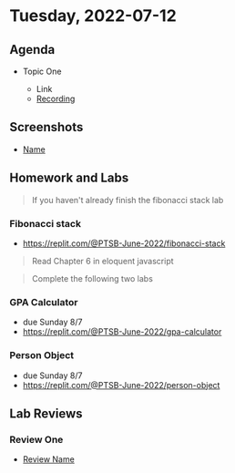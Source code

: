 # Tuesday, 2022-07-12

## Agenda

- Topic One

  - Link
  - [Recording](https://example.com)

## Screenshots

- [Name](./images/example.png)

## Homework and Labs
> If you haven't already finish the fibonacci stack lab

 ### Fibonacci stack
- <https://replit.com/@PTSB-June-2022/fibonacci-stack>

> Read Chapter 6 in eloquent javascript

> Complete the following two labs

### GPA Calculator
- due Sunday 8/7
- <https://replit.com/@PTSB-June-2022/gpa-calculator>

### Person Object
- due Sunday 8/7
- <https://replit.com/@PTSB-June-2022/person-object>


## Lab Reviews

### Review One

- [Review Name](https://example.com/)
